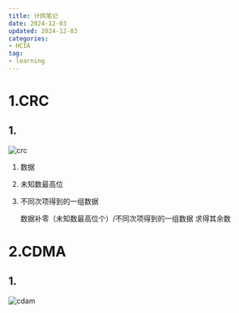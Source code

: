 ```yaml
---
title: 计网笔记
date: 2024-12-03
updated: 2024-12-03
categories: 
- HCIA
tag:
- learning
---
```

<!-- toc -->

# 1.CRC

## 1.

![crc](https://s2.loli.net/2024/12/03/KRuYzLEp5P7esxf.png)

1. 数据

2. 未知数最高位

3. 不同次项得到的一组数据

   数据补零（未知数最高位个）/不同次项得到的一组数据   求得其余数

# 2.CDMA

## 1.

![cdam](https://s2.loli.net/2024/12/03/RDKkFm4A75X3dhe.png)
